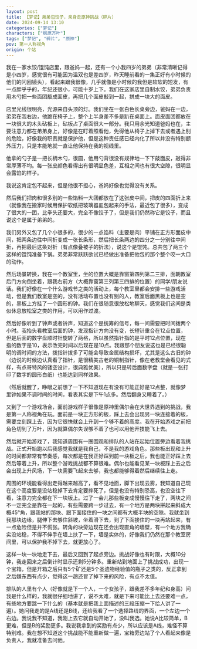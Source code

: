 ```yaml
---
layout: post
title: 【梦记】弟弟包饺子，亲身走原神挑战（碎片）
date: 2024-09-14 13:10
categories: ["梦记"]
characters: ["枫原万叶"]
tags: ["梦记", "碎片", "原神"]
pov: 第一人称视角
origin: 个站
---
```


我在一家水饺/馄饨店里，跟爸妈一起，还有一个小我四岁的弟弟（非常清晰记得是小四岁，感觉很有可能因为温双也是差四岁，昨天睡前看的一集正好有小时候的他们的闪回镜头），看起来跟我很像，几乎就像是小时候的我但是软软的短发，有一点胖乎乎的，年纪还很小，可能十岁上下。我们在这家店里自制水饺，弟弟负责用木勺把一些面团敲成面皮，再把几个面皮敲到一起，拼成一块大的面皮。

店里光线很明亮，光源来自头顶的灯。我们坐在一张白色长桌旁边，爸妈在一边，弟弟在我右边，他跪在椅子上，整个上半身差不多是趴在桌面上。面皮面团都放在一块很大的木头砧板上，砧板占了桌面很大一部分。我只用余光知道爸妈也在，主要注意力都在弟弟身上，好像是在盯着照看他，免得他从椅子上掉下去或者遇上别的危险，好像我的职责就是保护他，但是这种责任感已经内化了所以并没有特别额外压力，只是本能地就一直让他保持在我的视线里。

他拿的勺子是一把长柄木勺，很圆，他用勺背很没有规律地一下下敲面皮，敲得非常厚薄不均。每一张皮颜色看得出有很明显色差，互相之间也有很大空隙，很明显会露馅的样子。

我说这肯定包不起来，但是他很不担心，爸妈好像也觉得没有关系。

然后我们把肉和很多别的一些馅料一大团都放在了这张皮中间，把皮的四面折上来（就像我在搬家时候用保护软纸把玻璃器皿包起来的手法，最近包了很多），变成了很大的一团，比拳头还要大，完全不像饺子了，但是我们仍然称它是饺子，而且说这个是属于弟弟的。

我们另外又包了几个小很多的，很少的一点馅料（主要是肉）平铺在正方形面皮中间，把两条边往中间折变成一张长条形，然后把长条两边的四分之一分别往中间折，再把最后这条对折（有点像叠被子的折法），说这个是馄饨。总共包了两三个这样的馄饨准备下锅。弟弟非常跃跃欲试已经做出准备把他包的那个整个咬一大口的动作。

然后场景转换，我在一个教室里，坐的位置大概是靠窗第四列第二三排，面朝教室后门方向倒坐着，跟我右前方（大概靠窗第三列第三四排的位置）的同学/朋友说话。我们好像在一个什么游戏节之类的活动上，每个教室里都会安排一些游戏活动，但是我们教室是空的，没有活动布置也没有别的人，教室后面黑板上也是空的，黑板上方挂了一个圆形的钟。我们在很随意很放松地聊天，感觉我们这间是类似休息放松室之类的作用，可以用作过渡。

然后好像听到了钟声或者铃声，知道这个是统筹的信号，每一间需要把时间拨两个小时。我抬头看教室后面的钟，发现指针方向没有变，长短针重合在12点位置，但是后面的数字盘顺时针旋转了两格，所以虽然指针指的是平时12点位置，现在指的数字是10，表示改完时间以后现在是10点。我跟那个朋友说这也是已经很聪明的调时间的方法，拨指针拨多了可能会导致金属结构损坏，尤其是这么古旧的钟（边说的时候边认真看了指针，是很精美古老的铜制指针，像在老教堂会看见的式样，有点哥特风的镂空设计，很典雅优美），所以只是转后面数字盘（就是一张打印了数字的圆形白纸）也能达到同样效果。

（然后就醒了，睁眼之前想了一下不知道现在有没有可能正好是12点整，就像梦里钟如果不调时间的时间，看表其实是下午1点多。然后翻身又睡着了。）

又到了一个游戏场合，面前游戏样子很像是原神里偶尔会在大世界遇到的挑战，我是第一人称视角在玩。面前是一块正方形的板，踩上去会出现另一块连接着的板，需要立刻踩上去，因为它很快就会上升到一个够不着的高度。我在开始游戏之前把角色切到了万叶，因为就算偶尔失误够不着了也可以用他开技能飞上去。

然后就开始游戏了，我知道周围有一圈围观和排队的人站在起始位置旁边看着我挑战。正式开始跑以后我感觉我就是我自己，不是我的游戏角色。那些板出现和上升的时间都非常有节奏感，每次都是在我正好踩到前一块板之后，我也能正好踩上去然后等着上升，所以整个游戏挑战都不算很难。偶尔也能看见某一块板踩上去之后会出现上升风场，下一块需要飞起来去够，我也都能够得着然后继续往上走。

周围的环境能看得出走得越来越高了，看不见地面，脚下出现云雾，我知道自己现在这个高度要是没站稳掉下去肯定要摔死了，但是也没有特别恐高，也没空往下看，注意力完全都在下一块板上。过了一会儿那些板变成慢慢往下走了，两块之间不一定完全是靠在一起的，有些需要跨一步过去，有一个地方是两块拼起来斜成大概45°角，跟我站的那块、跟下面接住的一块之间都有大概半块的空隙。我就坐到我那块边缘，腿伸下去够住斜坡，坐着滑下去，到了下面接住的一块再站起来，有一点危险但是并不慌张。转角的块旁边现在还会出现直角的墙壁，有一个地方我确实没站稳，不得不伸手在墙上扶了一下，墙是实体的，好像我们仍然在那个教室房间里，可以保护我不掉下去，就更放心了。

这样一块一块地走下去，最后又回到了起点旁边。挑战好像也有时限，大概10分钟，我走回来之后倒计时显示还剩5分钟多。重新站到地面上了挑战成功，出现一个宝箱，但是开箱之后只有5个矿还是5个圣遗物经验值的瓶子之类的，反正拿到之后嫌东西有点少，觉得这一趟还冒了掉下来的风险，有点不太值。

排队的人里有个人（好像就是下一个人，一个女孩子，跟我差不多年纪和身高）问我是什么样的，我就很仔细地讲了，说不太难，就是下来可能比上去还要难一点，有些地方要跳一下什么的（基本就是把我上面描述的三段压缩一下给人讲了一遍）。她问我走的是A线还是B线，还给我看了一个选择路线的界面，一个左边一个右边。我说我不知道，我刚上去它就自动开始了，没叫我选。她说A比较简单，B更难，但是B的奖励更多。我说我拿到的奖励有点少，所以应该是A线，难怪不算特别难。我在想不知道这个挑战能不能重新做一遍，宝箱旁边站了个人看起来像是负责人，我就准备去问他。
